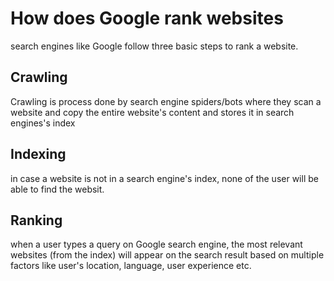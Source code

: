 # How does Google rank websites

search engines like Google follow three basic steps to rank a website.

## Crawling 

Crawling is process done by search engine spiders/bots where they scan a website and copy the entire website's content and stores it in search engines's index

## Indexing 

in case a website is not in a search engine's index, none of the user will be able to find the websit.

## Ranking 

when a user types a query on Google search engine, the most relevant websites (from the index) will appear on the search result based on multiple factors like user's location, language, user experience etc.